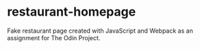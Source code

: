 # restaurant-homepage

Fake restaurant page created with JavaScript and Webpack as an assignment for The Odin Project.
